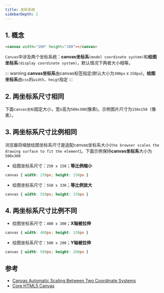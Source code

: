 ```yaml
---
title: 坐标系统
sidebarDepth: 2
---
```


## 1. 概念

```html
<canvas width="100" height="100"></canvas>
```

`Canvas`中涉及两个坐标系统：**canvas坐标系**`(model coordinate system)`和**绘图坐标系**`(display coordinate system)`，默认情况下两者大小相等。

::: warning
**canvas坐标系**由canvas标签指定(默认大小为`300px` x `150px`)，**绘图坐标系**由`css`的`width`、`heigt`指定
:::

## 2. 两坐标系尺寸相同

下面`canvas坐标`固定大小，宽x高为`500x300`(像素)。示例图片尺寸为`150x150`（像素）。

<Canvas-d01/>

## 3. 两坐标系尺寸比例相同

浏览器将缩放绘图坐标系尺寸是适配canvas坐标系大小(`the browser scales the drawing surface to fit the element`)。下面示例保持**canvas坐标系**大小为`500x300`

* 绘图坐标系尺寸：`250 x 150`；**等比例缩小**

```css
canvas { width: 250px; height: 150px }
```

<Canvas-d02/>

* 绘图坐标系尺寸：`550 x 330`；**等比例放大**

```css
canvas { width: 550px; height: 330px }
```
<Canvas-d03/>

## 4. 两坐标系尺寸比例不同

* 绘图坐标系尺寸：`400 x 300`；**X轴被拉伸**

```css
canvas { width: 400px; height: 330px }
```

<Canvas-d04/>

* 绘图坐标系尺寸：`500 x 200`；**Y轴被拉伸**

```css
canvas { width: 500px; height: 200px }
```

<Canvas-d05/>

## 参考
* [Canvas Automatic Scaling Between Two Coordinate Systems](http://www.ckollars.org/canvas-two-coordinate-scales.html)
* [Core HTML5 Canvas](https://inspirit.net.in/books/html,%20css%20and%20javascript/Core%20HTML5%20Canvas%20-%20Graphics,%20Animation,%20and%20Game%20Development.pdf)

